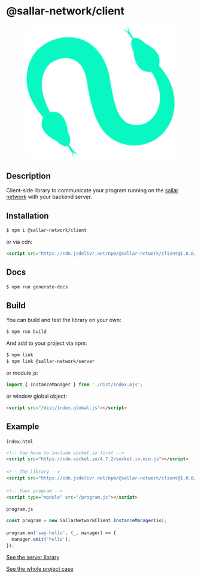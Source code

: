 # @sallar-network/client

<p align="center">
    <img src="./logo.svg" width="400px">
</p>

## Description

Client-side library to communicate your program running on the [sallar network](https://sallar.io/) with your backend server.

## Installation

```bash
$ npm i @sallar-network/client
```

or via cdn:

```html
<script src="https://cdn.jsdelivr.net/npm/@sallar-network/client@1.0.0/dist/index.global.js"></script>
```

## Docs

```bash
$ npm run generate-docs
```

## Build

You can build and test the library on your own:

```bash
$ npm run build
```

And add to your project via npm:

```bash
$ npm link
$ npm link @sallar-network/server
```

or module js:

```js
import { InstanceManager } from './dist/index.mjs';
```

or window global object:

```html
<script src="/dist/index.global.js"></script>
```

## Example

`index.html`

```html
<!-- You have to include socket.io first -->
<script src="https://cdn.socket.io/4.7.2/socket.io.min.js"></script>

<!-- The library -->
<script src="https://cdn.jsdelivr.net/npm/@sallar-network/client@1.0.0/dist/index.global.js"></script>

<!-- Your program -->
<script type="module" src="/program.js"></script>
```

`program.js`

```js
const program = new SallarNetworkClient.InstanceManager(io);

program.on('say-hello', (_, manager) => {
  manager.emit('hello');
});
```

[See the server library](https://github.com/NERVE-labs-team/sallar-network-server-library)

[See the whole project case](https://github.com/NERVE-labs-team/sallar-counter-program-example)

